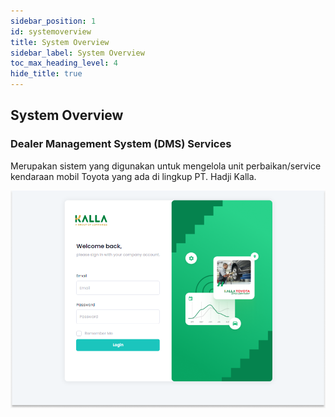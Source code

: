 ```yaml
---
sidebar_position: 1
id: systemoverview
title: System Overview
sidebar_label: System Overview
toc_max_heading_level: 4
hide_title: true
---
```


## System Overview


### Dealer Management System (DMS) Services

Merupakan sistem yang digunakan untuk mengelola unit perbaikan/service kendaraan mobil Toyota yang ada di lingkup PT. Hadji Kalla.

![Docusaurus Plushie](img_basicoperation/front.png)